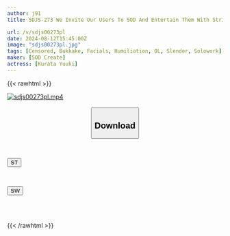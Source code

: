 ```yaml
---
author: j91
title: SDJS-273 We Invite Our Users To SOD And Entertain Them With Strip Teasers, King’s Game, And Naked Work! ? A Bukkake All-You-Can-Eat Thanksgiving Festival To Celebrate The First Anniversary Of Her First Appearance! 20 Facials! Yuki Kurata, SOD Female Employee In The Design Department And Ai Business Department

url: /v/sdjs00273pl
date: 2024-08-12T15:45:00Z
image: "sdjs00273pl.jpg"
tags: [Censored, Bukkake, Facials, Humiliation, OL, Slender, Solowork]
maker: [SOD Create]
actress: [Kurata Yuuki]
---
```



{{< rawhtml >}}

<div class="video" data-videoid="LQ6l9RdpbPcRXYw">
    <a href="javascript:;">
        <img src="/v/sdjs00273pl/sdjs00273pl.jpg" width="WIDTH" height="HEIGHT" alt="sdjs00273pl.mp4" loading="lazy">
    </a>
</div>

<script type="text/javascript" src="https://j91.asia/asset/on-demand-st.js"></script>

<br>
  <link rel="stylesheet" href="https://j91.asia/asset/bs5.css">
  
  <center>
  <button class="btn btn-primary" type="button" data-bs-toggle="collapse" data-bs-target=".multi-collapse" aria-expanded="false" aria-controls="multiCollapseExample1 multiCollapseExample2"><h2>Download</h2></button></center>
</p>
<div class="row">
  <div class="col">
    <div class="collapse multi-collapse" id="multiCollapseExample1">
      <div class="card card-body">
	      	      <br>
<div class="buttons">  
<p><a href="/v/sdjs00273pl/st.html" target="_blank"><button class="btn-hover color-3"><i class="fa fa-download"></i> ST</button></a></p></div>
    </div>
  </div>
</div>
  <div class="col">
    <div class="collapse multi-collapse" id="multiCollapseExample2">
      <div class="card card-body">
	      <br>
<div class="buttons">
<p><a href="/v/sdjs00273pl/sw.html" target="_blank"><button class="btn-hover color-2"><i class="fa fa-download"></i> SW</button></a></p></div>
<br><br>
      </div>
    </div>
  </div>
</div>

{{< /rawhtml >}}